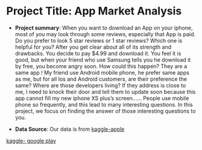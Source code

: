# Project Title: App Market Analysis

+ **Project summary**: When you want to download an App on your iphone, most of you may look through some reviews, especially that App is paid. Do you prefer to look 5 star reviews or 1 star reviews? Which one is helpful for you? 
After you get clear about all of its strength and drawbacks. You decide to pay $4.99 and download it. You feel it is good, but when your friend who use Samsung tells you he download it by free, you become angry soon. How could this happen? They are a same app ! My friend use Android mobile phone, he prefer same apps as me, but for all Ios and Android customers, are their preference the same? Where are those developers living? If they address is close to me, I need to knock their door and tell them to update soon because this app cannot fill my new iphone XS plus’s screen...... 
People use mobile phone so frequently, and this lead to many interesting questions. In this project, we focus on finding the answer of those interesting questions to you.


+ **Data Source**: Our data is from [kaggle-apple](https://www.kaggle.com/ramamet4/app-store-apple-data-set-10k-apps)

[kaggle- google play](https://www.kaggle.com/lava18/google-play-store-apps)
